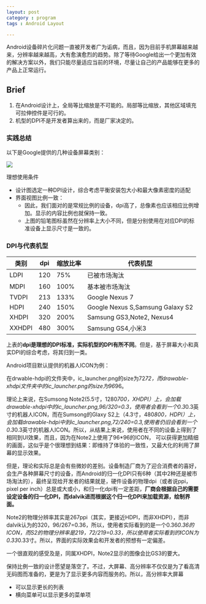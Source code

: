 ```yaml
---
layout: post
category : program
tags : Android Layout

---
```


Android设备碎片化问题一直被开发者广为诟病，而且，因为目前手机屏幕越来越来，分辨率越来越高，大有愈演愈烈的趋势。除了等待Google给出一个更加有效的解决方案以外，我们只能尽量适应当前的环境，尽量让自己的产品能够在更多的产品上正常运行。

## Brief

1. 在Android设计上，全局等比缩放是不可能的。局部等比缩放，其他区域填充可拉伸控件是可行的。
2. 机型的DPI不是开发者算出来的，而是厂家决定的。

### 实践总结

以下是Google提供的几种设备屏幕类别：

![](http://s2.5km.co/201410/2416/47969_z.jpg)

理想使用条件

* 设计图选定一种DPI设计，综合考虑平衡安装包大小和最大像素密度的适配
* 界面视图比例一致：
	* 因此，我们面对的是常规比例的设备，dpi高了，总像素也应该相应比例增加。显示的内容比例也就保持一致。
	* 上图的铅笔图标虽然在分辨率上大小不同，但是分别使用在对应DPI的标准设备上显示尺寸是一致的。

### DPI与代表机型

| 类别 | dpi | 缩放比率 | 代表机型 |
| ------------ | ------------- | ------------ |---|
|LDPI|120|75%|已被市场淘汰|
|MDPI|160|100%|基本被市场淘汰|
|TVDPI|213|133%|Google Nexus 7|
|HDPI|240|150%|Google Nexus S,Samsung Galaxy S2|
|XHDPI|320|200%|Samsung GS3,Note2, Nexus4|
|XXHDPI|480|300%|Samsung GS4,小米3|

上表的**dpi是理想的DPI标准，实际机型的DPI有所不同**。但是，基于屏幕大小和真实DPI的综合考虑，将其归到一类。

Android项目默认提供的机器人ICON为例：

在drwable-hdpi的文件夹中，ic_launcher.png的size为72*72，而drawable-xhdpi文件夹中的ic_launcher.png的size为96*96。

理论上来说，在Sumsong Note2(5.5寸，1280*700，XHDPI）上，会加载drawable-xhdpi中的ic_launcher.png,96/320=0.3，使用者会看到一个0.3*0.3英寸的机器人ICON，而在Sumsong的Glaxy S2上（4.3寸，480*800，HDPI）上，会加载drawable-hdpi中到ic_launcher.png,72/240=0.3,使用者仍旧会看到一个0.3*0.3英寸的机器人ICON。所以，从结果上来说，使用者在不同的设备上得到了相同到UI效果，而且，因为在Note2上使用了96*96的ICON， 可以获得更加精细的画面，这似乎是个很理想到结果：即维持了体验的一致性，又最大化的利用了屏幕的显示效果。

但是，理论和实际总是会有些微妙的差别。设备制造厂商为了迎合消费者的喜好，会生产各种屏幕尺寸的设备，而Android的归一化DPI只有6种（其中2种还是被市场淘汰的），最终呈现给开发者的结果就是，硬件设备的物理dpi（或者说ppi，pixel per inch）总是或大或小，和归一化dpi有一定差距，**厂商会根据自己的需要设定设备的归一化DPI，而dalvik进而根据这个归一化DPI来加载资源，绘制界面。**

Note2的物理分辨率其实是267ppi（其实，更接近HDPI，而非XHDPI），而非dalvik认为的320，96/267=0.36，所以，使用者实际看到的是一个0.36*0.36的ICON，而S2的物理分辨率是219，72/219=0.33，所以使用者实际看到的ICON为0.33*0.33寸。所以，界面的实际效果会和开发者的预想有一定偏差。

一个很直观的感受及是，同属XHDPI，Note2显示的图像会比GS3的要大。

保持比例一致的设计愿望是落空了。不过，大屏幕、高分辨率不仅仅是为了看高清无码图而准备的，更是为了显示更多内容而服务的。所以，高分辨率大屏幕
* 可以显示更长的列表
* 横向菜单可以显示更多的菜单项


